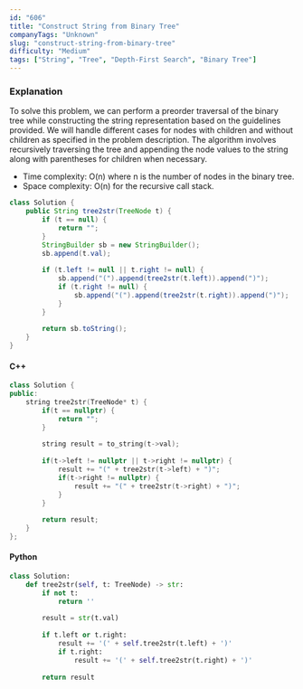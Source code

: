 ```yaml
---
id: "606"
title: "Construct String from Binary Tree"
companyTags: "Unknown"
slug: "construct-string-from-binary-tree"
difficulty: "Medium"
tags: ["String", "Tree", "Depth-First Search", "Binary Tree"]
---
```


### Explanation
To solve this problem, we can perform a preorder traversal of the binary tree while constructing the string representation based on the guidelines provided. We will handle different cases for nodes with children and without children as specified in the problem description. The algorithm involves recursively traversing the tree and appending the node values to the string along with parentheses for children when necessary.

- Time complexity: O(n) where n is the number of nodes in the binary tree.
- Space complexity: O(n) for the recursive call stack.

```java
class Solution {
    public String tree2str(TreeNode t) {
        if (t == null) {
            return "";
        }
        StringBuilder sb = new StringBuilder();
        sb.append(t.val);
        
        if (t.left != null || t.right != null) {
            sb.append("(").append(tree2str(t.left)).append(")");
            if (t.right != null) {
                sb.append("(").append(tree2str(t.right)).append(")");
            }
        }
        
        return sb.toString();
    }
}
```

#### C++
```cpp
class Solution {
public:
    string tree2str(TreeNode* t) {
        if(t == nullptr) {
            return "";
        }
        
        string result = to_string(t->val);
        
        if(t->left != nullptr || t->right != nullptr) {
            result += "(" + tree2str(t->left) + ")";
            if(t->right != nullptr) {
                result += "(" + tree2str(t->right) + ")";
            }
        }
        
        return result;
    }
};
```

#### Python
```python
class Solution:
    def tree2str(self, t: TreeNode) -> str:
        if not t:
            return ''
        
        result = str(t.val)
        
        if t.left or t.right:
            result += '(' + self.tree2str(t.left) + ')'
            if t.right:
                result += '(' + self.tree2str(t.right) + ')'
        
        return result
```
